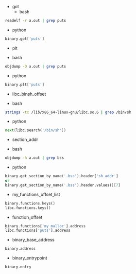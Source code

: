* got
    - bash
```bash
readelf -r a.out | grep puts
```
 - python
```python
binary.got['puts']
```

* plt
 - bash
```bash
objdump -D a.out | grep puts
```
 - python
```python
binary.plt['puts']
```

* libc_binsh_offset
 - bash
```bash
strings -tx /lib/x86_64-linux-gnu/libc.so.6 | grep /bin/sh
```
 - python
```python
next(libc.search('/bin/sh'))
```

* section_addr
 - bash
```bash
objdump -h a.out | grep bss
```
 - python
```python
binary.get_section_by_name('.bss').header['sh_addr']
or
binary.get_section_by_name('.bss').header.values()[7]
```

* my_functions_offset_list
```python
binary.functions.keys()
libc.functions.keys()
```

* function_offset
```python
binary.functions['my_malloc'].address
libc.functions['puts'].address
```

* binary_base_address
```python
binary.address
```

* binary_entrypoint
```python
binary.entry
```
